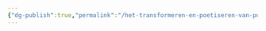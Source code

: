 ```yaml
---
{"dg-publish":true,"permalink":"/het-transformeren-en-poetiseren-van-puin/poetiseren/","dgPassFrontmatter":true}
---
```


